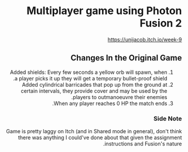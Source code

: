 <div dir='rtl' lang='he'>

# Multiplayer game using Photon Fusion 2
https://unijacob.itch.io/week-9

## Changes In the Original Game
1. Added shields: Every few seconds a yellow orb will spawn, when a player picks it up they will get a temporary bullet-proof shield.
2. Added cylindrical barricades that pop up from the ground at certain intervals, they provide cover and may be used by the players to outmanoeuvre their enemies.
3. When any player reaches 0 HP the match ends.

### Side Note
Game is pretty laggy on Itch (and in Shared mode in general), don't think there was anything I could've done about that given the assignment instructions and Fusion's nature.